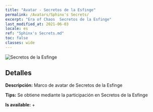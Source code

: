 ```yaml
---
title: "Avatar - Secretos de la Esfinge"
permalink: /Avatars/Sphinx's Secrets/
excerpt: "Era of Chaos  Secretos de la Esfinge"
last_modified_at: 2021-06-03
locale: es
ref: "Sphinx's Secrets.md"
toc: false
classes: wide
---
```

 ![Secretos de la Esfinge](/images/a/avatarFrame_25.png)

## Detalles

 **Descripción:** Marco de avatar de Secretos de la Esfinge 

 **Tips:** Se obtiene mediante la participación en Secretos de la Esfinge 

 **Is available:**  + 

